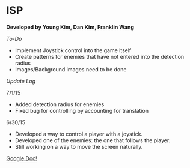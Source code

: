 # ISP
**Developed by Young Kim, Dan Kim, Franklin Wang**

*To-Do*
- Implement Joystick control into the game itself
- Create patterns for enemies that have not entered into the detection radius
- Images/Background images need to be done

*Update Log*

7/1/15
- Added detection radius for enemies
- Fixed bug for controlling by accounting for translation 

6/30/15
- Developed a way to control a player with a joystick.
- Developed one of the enemies: the one that follows the player.
- Still working on a way to move the screen naturally.

[Google Doc!](https://docs.google.com/document/d/1bsUmQ39Tuk8-FGRpbGtZ056lpED07QvHCmKS6JtyHVg/edit?usp=sharing)
